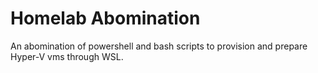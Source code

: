 # Homelab Abomination

An abomination of powershell and bash scripts to provision and prepare Hyper-V vms through WSL.